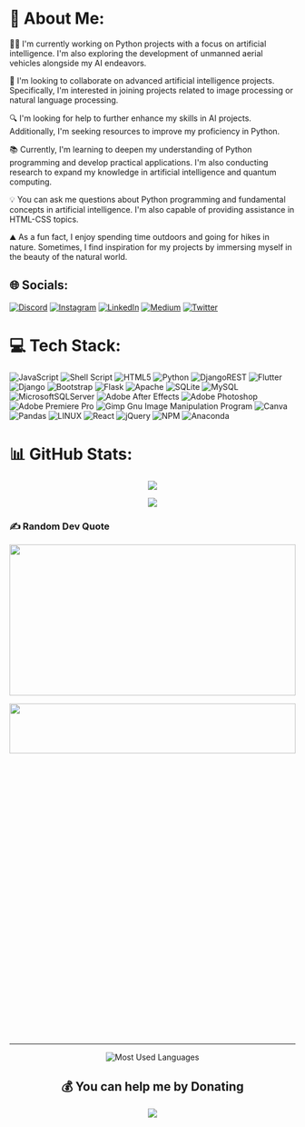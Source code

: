 # 💫 About Me:
👨‍💻 I'm currently working on Python projects with a focus on artificial intelligence. I'm also exploring the development of unmanned aerial vehicles alongside my AI endeavors.

🤝 I'm looking to collaborate on advanced artificial intelligence projects. Specifically, I'm interested in joining projects related to image processing or natural language processing.

🔍 I'm looking for help to further enhance my skills in AI projects. Additionally, I'm seeking resources to improve my proficiency in Python.

📚 Currently, I'm learning to deepen my understanding of Python programming and develop practical applications. I'm also conducting research to expand my knowledge in artificial intelligence and quantum computing.

💡 You can ask me questions about Python programming and fundamental concepts in artificial intelligence. I'm also capable of providing assistance in HTML-CSS topics.

⛰️ As a fun fact, I enjoy spending time outdoors and going for hikes in nature. Sometimes, I find inspiration for my projects by immersing myself in the beauty of the natural world.


## 🌐 Socials:
[![Discord](https://img.shields.io/badge/Discord-%237289DA.svg?logo=discord&logoColor=white)](https://discord.gg/alonzo_church) [![Instagram](https://img.shields.io/badge/Instagram-%23E4405F.svg?logo=Instagram&logoColor=white)](https://instagram.com/https://www.instagram.com/tolgaaugurlu/) [![LinkedIn](https://img.shields.io/badge/LinkedIn-%230077B5.svg?logo=linkedin&logoColor=white)](https://linkedin.com/in/https://www.linkedin.com/in/tolga-u%C4%9Furlu-bb076a23b/) [![Medium](https://img.shields.io/badge/Medium-12100E?logo=medium&logoColor=white)](https://medium.com/@https://medium.com/@tolgaugurlu) [![Twitter](https://img.shields.io/badge/Twitter-%231DA1F2.svg?logo=Twitter&logoColor=white)](https://twitter.com/https://twitter.com/Tolgaaugurlu)

# 💻 Tech Stack:
![JavaScript](https://img.shields.io/badge/javascript-%23323330.svg?style=for-the-badge&logo=javascript&logoColor=%23F7DF1E) ![Shell Script](https://img.shields.io/badge/shell_script-%23121011.svg?style=for-the-badge&logo=gnu-bash&logoColor=white) ![HTML5](https://img.shields.io/badge/html5-%23E34F26.svg?style=for-the-badge&logo=html5&logoColor=white) ![Python](https://img.shields.io/badge/python-3670A0?style=for-the-badge&logo=python&logoColor=ffdd54) ![DjangoREST](https://img.shields.io/badge/DJANGO-REST-ff1709?style=for-the-badge&logo=django&logoColor=white&color=ff1709&labelColor=gray) ![Flutter](https://img.shields.io/badge/Flutter-%2302569B.svg?style=for-the-badge&logo=Flutter&logoColor=white) ![Django](https://img.shields.io/badge/django-%23092E20.svg?style=for-the-badge&logo=django&logoColor=white) ![Bootstrap](https://img.shields.io/badge/bootstrap-%23563D7C.svg?style=for-the-badge&logo=bootstrap&logoColor=white) ![Flask](https://img.shields.io/badge/flask-%23000.svg?style=for-the-badge&logo=flask&logoColor=white) ![Apache](https://img.shields.io/badge/apache-%23D42029.svg?style=for-the-badge&logo=apache&logoColor=white) ![SQLite](https://img.shields.io/badge/sqlite-%2307405e.svg?style=for-the-badge&logo=sqlite&logoColor=white) ![MySQL](https://img.shields.io/badge/mysql-%2300f.svg?style=for-the-badge&logo=mysql&logoColor=white) ![MicrosoftSQLServer](https://img.shields.io/badge/Microsoft%20SQL%20Sever-CC2927?style=for-the-badge&logo=microsoft%20sql%20server&logoColor=white) ![Adobe After Effects](https://img.shields.io/badge/Adobe%20After%20Effects-9999FF.svg?style=for-the-badge&logo=Adobe%20After%20Effects&logoColor=white) ![Adobe Photoshop](https://img.shields.io/badge/adobephotoshop-%2331A8FF.svg?style=for-the-badge&logo=adobephotoshop&logoColor=white) ![Adobe Premiere Pro](https://img.shields.io/badge/Adobe%20Premiere%20Pro-9999FF.svg?style=for-the-badge&logo=Adobe%20Premiere%20Pro&logoColor=white) ![Gimp Gnu Image Manipulation Program](https://img.shields.io/badge/Gimp-657D8B?style=for-the-badge&logo=gimp&logoColor=FFFFFF) ![Canva](https://img.shields.io/badge/Canva-%2300C4CC.svg?style=for-the-badge&logo=Canva&logoColor=white) ![Pandas](https://img.shields.io/badge/pandas-%23150458.svg?style=for-the-badge&logo=pandas&logoColor=white) ![LINUX](https://img.shields.io/badge/Linux-FCC624?style=for-the-badge&logo=linux&logoColor=black) ![React](https://img.shields.io/badge/react-%2320232a.svg?style=for-the-badge&logo=react&logoColor=%2361DAFB) ![jQuery](https://img.shields.io/badge/jquery-%230769AD.svg?style=for-the-badge&logo=jquery&logoColor=white) ![NPM](https://img.shields.io/badge/NPM-%23000000.svg?style=for-the-badge&logo=npm&logoColor=white) ![Anaconda](https://img.shields.io/badge/Anaconda-%2344A833.svg?style=for-the-badge&logo=anaconda&logoColor=white)

# 📊 GitHub Stats:
<p align="center">
  <img src="https://github-readme-stats.vercel.app/api?username=tolgaugurlu&theme=prussian&hide_border=true&include_all_commits=false&count_private=false">
</p>
<p align="center">
  <img src="https://github-readme-streak-stats.herokuapp.com/?user=tolgaugurlu&theme=prussian&hide_border=true">
</p>

### ✍️ Random Dev Quote
<p align="center">
  <img src="https://quotes-github-readme.vercel.app/api?type=horizontal&theme=radical" style="width: 100%; height: 19em;">
</p>
<p align="center">
  <img src="https://github-contributor-stats.vercel.app/api?username=tolgaugurlu&limit=5&theme=algolia&combine_all_yearly_contributions=true" style="width: 100%; height: 15%;">
</p>

---
<p align="center">
  <img src="https://visitcount.itsvg.in/api?id=tolgaugurlu&icon=2&color=10" alt="Most Used Languages" />
</p>

<h2 align="center">💰 You can help me by Donating</h2>
<p align="center">
  <img src="https://img.shields.io/badge/Buy%20Me%20a%20Coffee-ffdd00?style=for-the-badge&logo=buy-me-a-coffee&logoColor=black"/>
</p>


